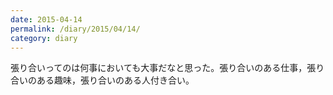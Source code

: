 ```yaml
---
date: 2015-04-14
permalink: /diary/2015/04/14/
category: diary
---
```


張り合いってのは何事においても大事だなと思った。張り合いのある仕事，張り合いのある趣味，張り合いのある人付き合い。